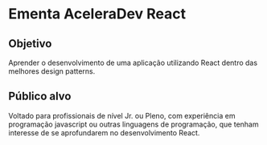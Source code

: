 # Ementa AceleraDev React

## Objetivo

Aprender o desenvolvimento de uma aplicação utilizando React dentro das melhores design patterns.

## Público alvo

Voltado para profissionais de nível Jr. ou Pleno, com experiência em programação javascript ou outras linguagens de programação, que tenham interesse de se aprofundarem no desenvolvimento React.

